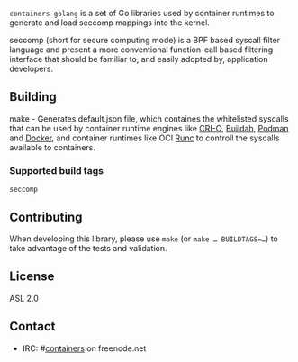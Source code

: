 `containers-golang` is a set of Go libraries used by container runtimes to generate and load seccomp mappings into the kernel.

seccomp (short for secure computing mode) is a BPF based syscall filter language and present a more conventional function-call based filtering interface that should be familiar to, and easily adopted by, application developers.

## Building
   make - Generates default.json file, which containes the whitelisted syscalls that can be used by container runtime engines like [CRI-O][cri-o], [Buildah][buildah], [Podman][podman] and [Docker][docker], and container runtimes like OCI [Runc][runc] to controll the syscalls available to containers.

### Supported build tags

   `seccomp`
   
## Contributing

When developing this library, please use `make` (or `make … BUILDTAGS=…`) to take advantage of the tests and validation.

## License

ASL 2.0

## Contact

- IRC: #[containers](irc://irc.freenode.net:6667/#containers) on freenode.net

[cri-o]:   https://github.com/kubernetes-incubator/cri-o/pulls
[buildah]: https://github.com/projectatomic/buildah
[podman]:  https://github.com/projectatomic/podman
[docker]:  https://github.com/docker/docker
[runc]:    https://github.com/opencontainers/runc

